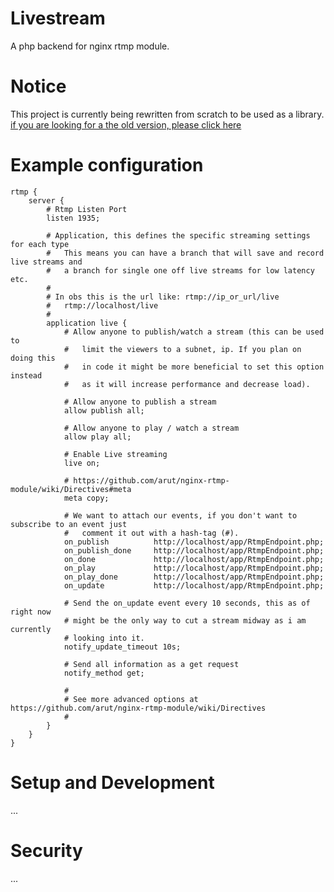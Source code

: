 # Livestream
A php backend for nginx rtmp module.

# Notice
This project is currently being rewritten from scratch to be used as a library. 
[if you are looking for a the old version, please click here](https://github.com/CallumCarmicheal/Livestream/tree/487cf9b876d7a4e9087ab30246a9dd87fd1a50fe)

# Example configuration
```
rtmp {
	server {
		# Rtmp Listen Port
		listen 1935;
		
		# Application, this defines the specific streaming settings for each type
		#   This means you can have a branch that will save and record live streams and 
		#   a branch for single one off live streams for low latency etc.
		#
		# In obs this is the url like: rtmp://ip_or_url/live
		#   rtmp://localhost/live
		#
		application live {
			# Allow anyone to publish/watch a stream (this can be used to
			#   limit the viewers to a subnet, ip. If you plan on doing this
			#   in code it might be more beneficial to set this option instead
			#   as it will increase performance and decrease load).
		
			# Allow anyone to publish a stream
			allow publish all;
			
			# Allow anyone to play / watch a stream
			allow play all;
			
			# Enable Live streaming
			live on;
			
			# https://github.com/arut/nginx-rtmp-module/wiki/Directives#meta
			meta copy; 
			
			# We want to attach our events, if you don't want to subscribe to an event just
			#   comment it out with a hash-tag (#). 
			on_publish          http://localhost/app/RtmpEndpoint.php;
			on_publish_done     http://localhost/app/RtmpEndpoint.php;
			on_done             http://localhost/app/RtmpEndpoint.php;
			on_play             http://localhost/app/RtmpEndpoint.php;
			on_play_done        http://localhost/app/RtmpEndpoint.php;
			on_update           http://localhost/app/RtmpEndpoint.php;
			
			# Send the on_update event every 10 seconds, this as of right now 
			# might be the only way to cut a stream midway as i am currently 
			# looking into it.
			notify_update_timeout 10s;
			
			# Send all information as a get request
			notify_method get;
			
			#
			# See more advanced options at https://github.com/arut/nginx-rtmp-module/wiki/Directives
			#
		}
	}
}
```

# Setup and Development
...

# Security
...
